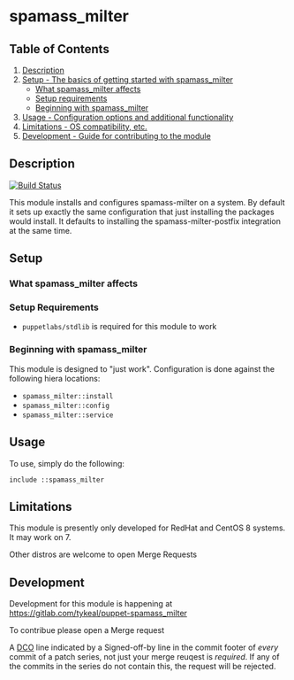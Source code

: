 # spamass_milter

## Table of Contents

1. [Description](#description)
1. [Setup - The basics of getting started with spamass_milter](#setup)
    * [What spamass_milter affects](#what-spamass_milter-affects)
    * [Setup requirements](#setup-requirements)
    * [Beginning with spamass_milter](#beginning-with-spamass_milter)
1. [Usage - Configuration options and additional functionality](#usage)
1. [Limitations - OS compatibility, etc.](#limitations)
1. [Development - Guide for contributing to the module](#development)

## Description
[![Build
Status](https://gitlab.com/tykeal/puppet-spamass_milter/badges/main/pipeline.svg)](https://gitlab.com/tykeal/puppet-spamass_milter/-/tree/main)

This module installs and configures spamass-milter on a system. By default it
sets up exactly the same configuration that just installing the packages would
install. It defaults to installing the spamass-milter-postfix integration at the
same time.

## Setup

### What spamass_milter affects

### Setup Requirements

* `puppetlabs/stdlib` is required for this module to work

### Beginning with spamass_milter

This module is designed to "just work". Configuration is done against the
following hiera locations:

* `spamass_milter::install`
* `spamass_milter::config`
* `spamass_milter::service`

## Usage

To use, simply do the following:

```puppet
include ::spamass_milter
```

## Limitations

This module is presently only developed for RedHat and CentOS 8 systems. It may
work on 7.

Other distros are welcome to open Merge Requests

## Development

Development for this module is happening at
https://gitlab.com/tykeal/puppet-spamass_milter

To contribue please open a Merge request

A [DCO](https://developercertificate.org/) line indicated by a Signed-off-by
line in the commit footer of _every_ commit of a patch series, not just your
merge reuqest is _required_. If any of the commits in the series do not contain
this, the request will be rejected.
